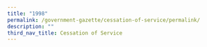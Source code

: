 ```yaml
---
title: "1998"
permalink: /government-gazette/cessation-of-service/permalink/
description: ""
third_nav_title: Cessation of Service
---
```

